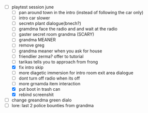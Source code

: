 - [ ] playtest session june
	- [ ] pan around town in the intro (instead of following the car only)
	- [ ] intro car slower
	- [ ] secretn plant dialogue(bnech?)
	- [ ] gramdma face the radio and and wait at the radio
	- [ ] gaster secret room grandma (SCARY)
	- [ ] grandma MEANER
	- [ ] remove greg
	- [ ] grandma meaner when you ask for house
	- [ ] friendlier zerma? offer to tutorial
	- [ ] tarikas tells you to approach from frong
	- [x] fix intro skip
	- [ ] more diagetic immersion for intro room exit area dialogue
	- [ ] dont turn off radio when its off
	- [ ] more grnamda item interaction
	- [x] put boot in trash can
	- [x] rebind screenshit
- [ ] change greandma green dialo
- [ ] lore: last 2 police bounties from grandma